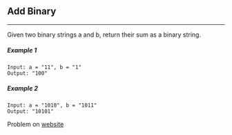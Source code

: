 ## Add Binary
---

Given two binary strings a and b, return their sum as a binary string.

##### Example 1

```
Input: a = "11", b = "1"
Output: "100"
```
##### Example 2

```
Input: a = "1010", b = "1011"
Output: "10101"
```

Problem on [website](https://leetcode.com/problems/add-binary/) 



